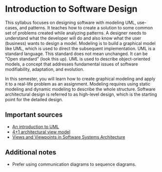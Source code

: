 # Introduction to Software Design

This syllabus focuses on designing software with modeling UML, use-cases, and patterns. It teaches how to create a solution to some common set of problems created while analyzing patterns. A designer needs to understand what the developer will do and also know what the user (business) wants to design a model. Modeling is to build a graphical model like UML, which is used to direct the subsequent implementation. UML is a standard language. This standard does not mean unchanged. It can be "Open standard" (look this up). UML is used to describe object-oriented models, a concept that addresses fundamental issues of software modifiability, adaptation, and evolution.

In this semester, you will learn how to create graphical modeling and apply it to a real-life problem as an assignment. Modeling requires using static modeling and dynamic modeling to describe the whole structure. Software architectural design is referred to as high-level design, which is the starting point for the detailed design.

## Important sources

- [An introduction to UML](^1^)
- [4+1 architectural view model](^4^)
- [Views and Viewpoints in Software Systems Architecture](^5^)

## Additional notes

- Prefer using communication diagrams to sequence diagrams.
